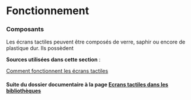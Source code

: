 # Fonctionnement #



### Composants

Les écrans tactiles peuvent être composés de verre, saphir ou encore de plastique dur. Ils possèdent 



**Sources utilisées dans cette section** :

[Comment fonctionnent les écrans tactiles](https://couleur-science.eu/?d=4e0bec--comment-fonctionne-un-ecran-tactile)


#### Suite du dossier documentaire à la page [Ecrans tactiles dans les bibliothèques](ecranstactilesbibliotheques.md) 
